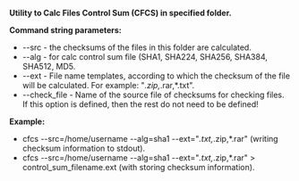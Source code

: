 **Utility to Calc Files Control Sum (CFCS) in specified folder.**

**Command string parameters:**
  - --src - the checksums of the files in this folder are calculated.
  - --alg - for calc control sum file (SHA1, SHA224, SHA256, SHA384, SHA512, MD5.
  - --ext - File name templates, according to which the checksum of the file will be calculated. For example: "*.zip,*.rar,*.txt".
  - --check_file - Name of the source file of checksums for checking files. If this option is defined, then the rest do not need to be defined!
  
**Example:** 
- cfcs --src=/home/username --alg=sha1 --ext="*.txt,*.zip,*.rar" (writing checksum information to stdout).
- cfcs --src=/home/username --alg=sha1 --ext="*.txt,*.zip,*.rar" > control_sum_filename.ext (with storing checksum information).
